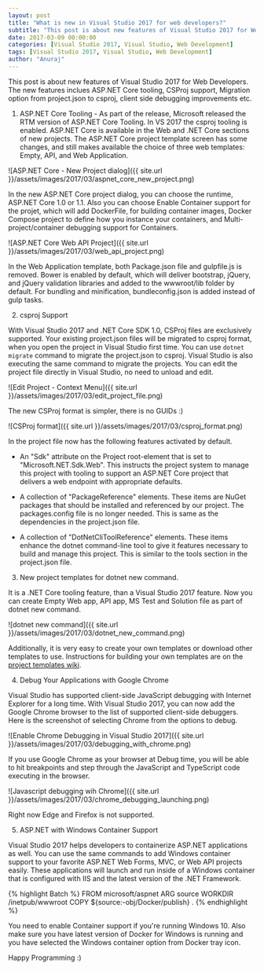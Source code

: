 ```yaml
---
layout: post
title: "What is new in Visual Studio 2017 for web developers?"
subtitle: "This post is about new features of Visual Studio 2017 for Web Developers. The new features inclues ASP.NET Core tooling, CSProj support, Migration option from project.json to csproj, client side debugging improvements etc."
date: 2017-03-09 00:00:00
categories: [Visual Studio 2017, Visual Studio, Web Development]
tags: [Visual Studio 2017, Visual Studio, Web Development]
author: "Anuraj"
---
```

This post is about new features of Visual Studio 2017 for Web Developers. The new features inclues ASP.NET Core tooling, CSProj support, Migration option from project.json to csproj, client side debugging improvements etc.

1. ASP.NET Core Tooling - As part of the release, Microsoft released the RTM version of ASP.NET Core Tooling. In VS 2017 the csproj tooling is enabled.  ASP.NET Core is available in the Web and .NET Core sections of new projects. The ASP.NET Core project template screen has some changes, and still makes available the choice of three web templates: Empty, API, and Web Application.

![ASP.NET Core - New Project dialog]({{ site.url }}/assets/images/2017/03/aspnet_core_new_project.png)

In the new ASP.NET Core project dialog, you can choose the runtime, ASP.NET Core 1.0 or 1.1. Also you can choose Enable Container support for the projet, which will add DockerFile, for building container images, Docker Compose project to define how you instance your containers, and Multi-project/container debugging support for Containers. 

![ASP.NET Core Web API Project]({{ site.url }}/assets/images/2017/03/web_api_project.png)

In the Web Application template, both Package.json file and gulpfile.js is removed. Bower is enabled by default, which will deliver bootstrap, jQuery, and jQuery validation libraries and added to the wwwroot/lib folder by default. For bundling and minification, bundleconfig.json is added instead of gulp tasks.

2. csproj Support

With Visual Studio 2017 and .NET Core SDK 1.0, CSProj files are exclusively supported. Your existing project.json files will be migrated to csproj format, when you open the project in Visual Studio first time. You can use `dotnet migrate` command to migrate the project.json to csproj. Visual Studio is also executing the same command to migrate the projects. You can edit the project file directly in Visual Studio, no need to unload and edit. 

![Edit Project - Context Menu]({{ site.url }}/assets/images/2017/03/edit_project_file.png)

The new CSProj format is simpler, there is no GUIDs :) 

![CSProj format]({{ site.url }}/assets/images/2017/03/csproj_format.png)

In the project file now has the following features activated by default.

* An "Sdk" attribute on the Project root-element that is set to "Microsoft.NET.Sdk.Web". This instructs the project system to manage this project with tooling to support an ASP.NET Core project that delivers a web endpoint with appropriate defaults.

* A collection of "PackageReference" elements. These items are NuGet packages that should be installed and referenced by our project.  The packages.config file is no longer needed. This is same as the dependencies in the project.json file.

* A collection of "DotNetCliToolReference" elements. These items enhance the dotnet command-line tool to give it features necessary to build and manage this project. This is similar to the tools section in the project.json file.

3. New project templates for dotnet new command.

It is a .NET Core tooling feature, than a Visual Studio 2017 feature. Now you can create Empty Web app, API app, MS Test and Solution file as part of dotnet new command. 

![dotnet new command]({{ site.url }}/assets/images/2017/03/dotnet_new_command.png)

Additionally, it is very easy to create your own templates or download other templates to use.  Instructions for building your own templates are on the [project templates wiki](https://github.com/dotnet/templating/wiki/%22Runnable-Project%22-Templates).

4. Debug Your Applications with Google Chrome

Visual Studio has supported client-side JavaScript debugging with Internet Explorer for a long time.  With Visual Studio 2017, you can now add the Google Chrome browser to the list of supported client-side debuggers. Here is the screenshot of selecting Chrome from the options to debug.

![Enable Chrome Debugging in Visual Studio 2017]({{ site.url }}/assets/images/2017/03/debugging_with_chrome.png)

If you use Google Chrome as your browser at Debug time, you will be able to hit breakpoints and step through the JavaScript and TypeScript code executing in the browser. 

![Javascript debugging wih Chrome]({{ site.url }}/assets/images/2017/03/chrome_debugging_launching.png)

Right now Edge and Firefox is not supported.

5. ASP.NET with Windows Container Support

Visual Studio 2017 helps developers to containerize ASP.NET applications as well. You can use the same commands to add Windows container support to your favorite ASP.NET Web Forms, MVC, or Web API projects easily.  These applications will launch and run inside of a Windows container that is configured with IIS and the latest version of the .NET Framework.

{% highlight Batch %}
FROM microsoft/aspnet
ARG source
WORKDIR /inetpub/wwwroot
COPY ${source:-obj/Docker/publish} .
{% endhighlight %}

You need to enable Container support if you're running Windows 10. Also make sure you have latest version of Docker for Windows is running and you have selected the Windows container option from Docker tray icon.

Happy Programming :)